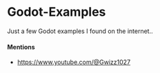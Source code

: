 # Godot-Examples
Just a few Godot examples I found on the internet..

#### Mentions
- https://www.youtube.com/@Gwizz1027